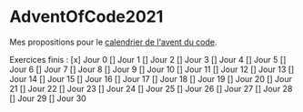 # AdventOfCode2021

Mes propositions pour le [calendrier de l'avent du code](https://adventofcode.com/2021).

Exercices finis :
[x] Jour 0
[] Jour 1
[] Jour 2
[] Jour 3
[] Jour 4
[] Jour 5
[] Jour 6
[] Jour 7
[] Jour 8
[] Jour 9
[] Jour 10
[] Jour 11
[] Jour 12
[] Jour 13
[] Jour 14
[] Jour 15
[] Jour 16
[] Jour 17
[] Jour 18
[] Jour 19
[] Jour 20
[] Jour 21
[] Jour 22
[] Jour 23
[] Jour 24
[] Jour 25
[] Jour 26
[] Jour 27
[] Jour 28
[] Jour 29
[] Jour 30
